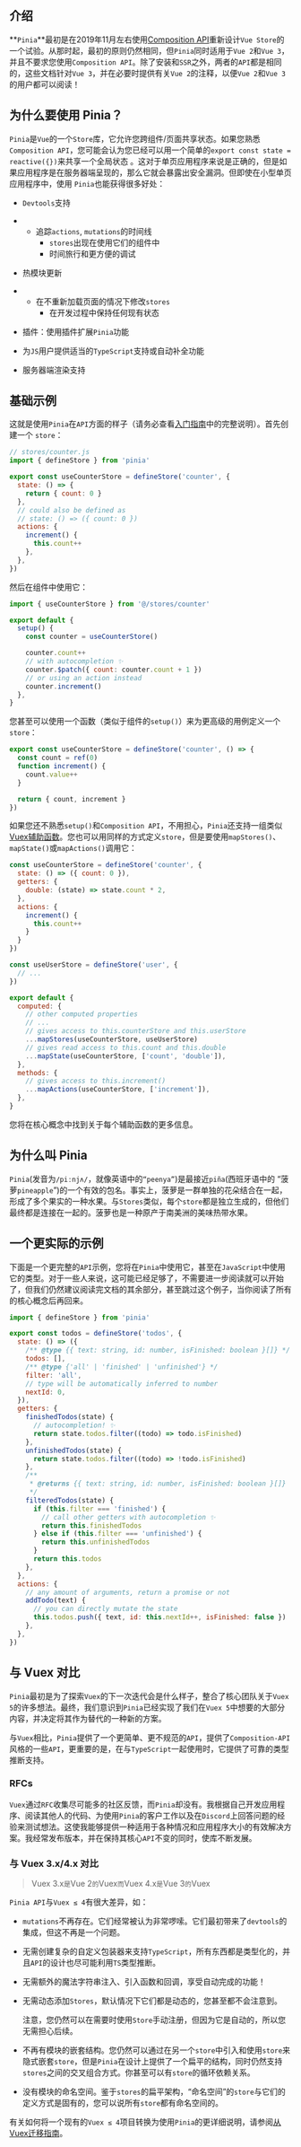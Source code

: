 ## 介绍

**`Pinia`**最初是在2019年11月左右使用[Composition API](https://v3.cn.vuejs.org/guide/composition-api-introduction.html)重新设计`Vue Store`的一个试验。从那时起，最初的原则仍然相同，但`Pinia`同时适用于`Vue 2`和`Vue 3`，并且不要求您使用`Composition API`。除了安装和`SSR`之外，两者的`API`都是相同的，这些文档针对`Vue 3`，并在必要时提供有关`Vue 2`的注释，以便`Vue 2`和`Vue 3`的用户都可以阅读！



## 为什么要使用 Pinia？

`Pinia`是`Vue`的一个`Store`库，它允许您跨组件/页面共享状态。如果您熟悉`Composition API`，您可能会认为您已经可以用一个简单的`export const state = reactive({})`来共享一个全局状态 。这对于单页应用程序来说是正确的，但是如果应用程序是在服务器端呈现的，那么它就会暴露出安全漏洞。但即使在小型单页应用程序中，使用 `Pinia`也能获得很多好处：

- `Devtools`支持

- - 追踪`actions`, `mutations`的时间线
    - `stores`出现在使用它们的组件中
    - 时间旅行和更方便的调试

- 热模块更新

- - 在不重新加载页面的情况下修改`stores`
    - 在开发过程中保持任何现有状态

- 插件：使用插件扩展`Pinia`功能

- 为`JS`用户提供适当的`TypeScript`支持或自动补全功能

- 服务器端渲染支持



## 基础示例

这就是使用`Pinia`在`API`方面的样子（请务必查看[入门指南](https://baimingxuan.net/pinia-doc-cn/guide/getting-started.html)中的完整说明）。首先创建一个 `store`：

```js
// stores/counter.js
import { defineStore } from 'pinia'

export const useCounterStore = defineStore('counter', {
  state: () => {
    return { count: 0 }
  },
  // could also be defined as
  // state: () => ({ count: 0 })
  actions: {
    increment() {
      this.count++
    },
  },
})
```

然后在组件中使用它：

```js
import { useCounterStore } from '@/stores/counter'

export default {
  setup() {
    const counter = useCounterStore()

    counter.count++
    // with autocompletion ✨
    counter.$patch({ count: counter.count + 1 })
    // or using an action instead
    counter.increment()
  },
}
```

您甚至可以使用一个函数（类似于组件的`setup()`）来为更高级的用例定义一个`store`：

```js
export const useCounterStore = defineStore('counter', () => {
  const count = ref(0)
  function increment() {
    count.value++
  }

  return { count, increment }
})
```

如果您还不熟悉`setup()`和`Composition API`，不用担心，`Pinia`还支持一组类似[Vuex辅助函数](https://vuex.vuejs.org/zh/guide/state.html#mapstate-%E8%BE%85%E5%8A%A9%E5%87%BD%E6%95%B0)。您也可以用同样的方式定义`store`，但是要使用`mapStores()`、`mapState()`或`mapActions()`调用它：

```js
const useCounterStore = defineStore('counter', {
  state: () => ({ count: 0 }),
  getters: {
    double: (state) => state.count * 2,
  },
  actions: {
    increment() {
      this.count++
    }
  }
})

const useUserStore = defineStore('user', {
  // ...
})

export default {
  computed: {
    // other computed properties
    // ...
    // gives access to this.counterStore and this.userStore
    ...mapStores(useCounterStore, useUserStore)
    // gives read access to this.count and this.double
    ...mapState(useCounterStore, ['count', 'double']),
  },
  methods: {
    // gives access to this.increment()
    ...mapActions(useCounterStore, ['increment']),
  },
}
```

您将在核心概念中找到关于每个辅助函数的更多信息。



## 为什么叫 Pinia

`Pinia`(发音为`/piːnjʌ/`，就像英语中的`“peenya”`)是最接近`piña`(西班牙语中的 “菠萝`pineapple`”)的一个有效的包名。事实上，菠萝是一群单独的花朵结合在一起，形成了多个果实的一种水果。与`Stores`类似，每个`store`都是独立生成的，但他们最终都是连接在一起的。菠萝也是一种原产于南美洲的美味热带水果。



## 一个更实际的示例

下面是一个更完整的`API`示例，您将在`Pinia`中使用它，甚至在`JavaScript`中使用它的类型。对于一些人来说，这可能已经足够了，不需要进一步阅读就可以开始了，但我们仍然建议阅读完文档的其余部分，甚至跳过这个例子，当你阅读了所有的核心概念后再回来。

```js
import { defineStore } from 'pinia'

export const todos = defineStore('todos', {
  state: () => ({
    /** @type {{ text: string, id: number, isFinished: boolean }[]} */
    todos: [],
    /** @type {'all' | 'finished' | 'unfinished'} */
    filter: 'all',
    // type will be automatically inferred to number
    nextId: 0,
  }),
  getters: {
    finishedTodos(state) {
      // autocompletion! ✨
      return state.todos.filter((todo) => todo.isFinished)
    },
    unfinishedTodos(state) {
      return state.todos.filter((todo) => !todo.isFinished)
    },
    /**
     * @returns {{ text: string, id: number, isFinished: boolean }[]}
     */
    filteredTodos(state) {
      if (this.filter === 'finished') {
        // call other getters with autocompletion ✨
        return this.finishedTodos
      } else if (this.filter === 'unfinished') {
        return this.unfinishedTodos
      }
      return this.todos
    },
  },
  actions: {
    // any amount of arguments, return a promise or not
    addTodo(text) {
      // you can directly mutate the state
      this.todos.push({ text, id: this.nextId++, isFinished: false })
    },
  },
})
```



## 与 Vuex 对比

`Pinia`最初是为了探索`Vuex`的下一次迭代会是什么样子，整合了核心团队关于`Vuex 5`的许多想法。最终，我们意识到`Pinia`已经实现了我们在`Vuex 5`中想要的大部分内容，并决定将其作为替代的一种新的方案。

与`Vuex`相比，`Pinia`提供了一个更简单、更不规范的`API`，提供了`Composition-API`风格的一些`API`，更重要的是，在与`TypeScript`一起使用时，它提供了可靠的类型推断支持。



### RFCs

`Vuex`通过`RFC`收集尽可能多的社区反馈，而`Pinia`却没有。我根据自己开发应用程序、阅读其他人的代码、为使用`Pinia`的客户工作以及在`Discord`上回答问题的经验来测试想法。这使我能够提供一种适用于各种情况和应用程序大小的有效解决方案。我经常发布版本，并在保持其核心`API`不变的同时，使库不断发展。



### 与 Vuex 3.x/4.x 对比

> Vuex 3.x`是`Vue 2`的`Vuex`而`Vuex 4.x`是`Vue 3`的`Vuex

`Pinia API`与`Vuex ≤ 4`有很大差异，如：

- `mutations`不再存在。它们经常被认为非常啰嗦。它们最初带来了`devtools`的集成，但这不再是一个问题。

- 无需创建复杂的自定义包装器来支持`TypeScript`，所有东西都是类型化的，并且`API`的设计也尽可能利用`TS`类型推断。

- 无需额外的魔法字符串注入、引入函数和回调，享受自动完成的功能！

- 无需动态添加`Stores`，默认情况下它们都是动态的，您甚至都不会注意到。

    注意，您仍然可以在需要时使用`Store`手动注册，但因为它是自动的，所以您无需担心后续。

- 不再有模块的嵌套结构。您仍然可以通过在另一个`store`中引入和使用`store`来隐式嵌套`store`，但是`Pinia`在设计上提供了一个扁平的结构，同时仍然支持`stores`之间的交叉组合方式。你甚至可以有`store`的循环依赖关系。

- 没有模块的命名空间。鉴于`stores`的扁平架构，“命名空间”的`store`与它们的定义方式是固有的，您可以说所有`store`都有命名空间的。

有关如何将一个现有的`Vuex ≤ 4`项目转换为使用`Pinia`的更详细说明，请参阅[从Vuex迁移指南](https://baimingxuan.net/pinia-doc-cn/cookbook/migration-vuex.html)。